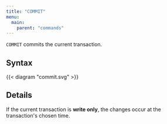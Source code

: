 ```yaml
---
title: "COMMIT"
menu:
  main:
    parent: "commands"
---
```


`COMMIT` commits the current transaction.

## Syntax

{{< diagram "commit.svg" >}}

## Details

If the current transaction is **write only**, the changes occur at the transaction's chosen time.
